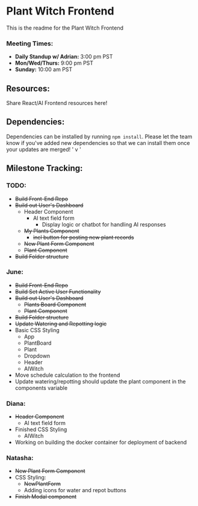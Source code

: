 # Plant Witch Frontend
This is the readme for the Plant Witch Frontend <br>

### Meeting Times:

* **Daily Standup w/ Adrian:** 3:00 pm PST
* **Mon/Wed/Thurs:** 9:00 pm PST
* **Sunday:** 10:00 am PST
## Resources:
Share React/AI Frontend resources here!

## Dependencies:
Dependencies can be installed by running `npm install`. Please let the team know if you've added new dependencies so that we can install them once your updates are merged! ' v  '

## Milestone Tracking:
### TODO:
- ~~Build Front-End Repo~~
- ~~Build out User's Dashboard~~
  - Header Component
    - AI text field form
      - Display logic or chatbot for handling AI responses
  - ~~My Plants Component~~
    - ~~incl button for posting new plant records~~
  - ~~New Plant Form Component~~
  - ~~Plant Component~~
- ~~Build Folder structure~~

### June:

- ~~Build Front-End Repo~~
- ~~Build Set Active User Functionality~~
- ~~Build out User's Dashboard~~
  - ~~Plants Board Component~~
  - ~~Plant Component~~
- ~~Build Folder structure~~
- ~~Update Watering and Repotting logic~~
- Basic CSS Styling
  - App
  - PlantBoard
  - Plant
  - Dropdown
  - Header
  - AIWitch
- Move schedule calculation to the frontend
- Update watering/repotting should update the plant component in the components variable

### Diana:
- ~~Header Component~~
  - AI text field form
- Finished CSS Styling
  - AIWitch
- Working on building the docker container for deployment of backend

### Natasha:

- ~~New Plant Form Component~~
- CSS Styling:
  - ~~NewPlantForm~~
  - Adding icons for water and repot buttons
- ~~Finish Modal component~~


